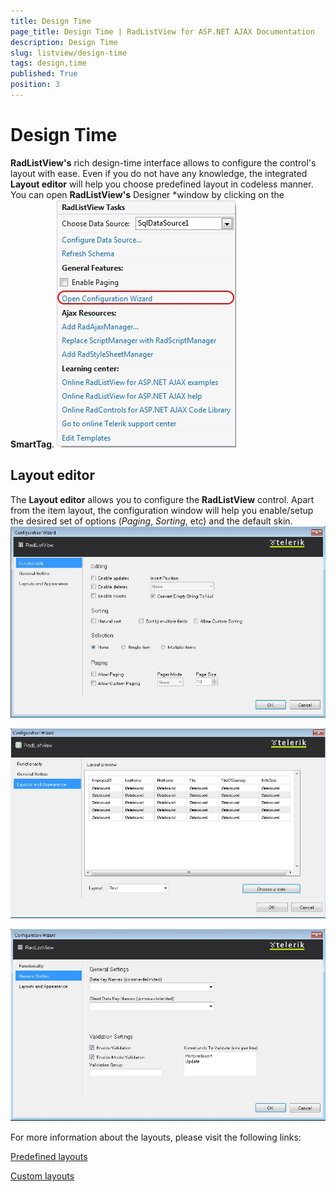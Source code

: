 ```yaml
---
title: Design Time
page_title: Design Time | RadListView for ASP.NET AJAX Documentation
description: Design Time
slug: listview/design-time
tags: design,time
published: True
position: 3
---
```


# Design Time



**RadListView's** rich design-time interface allows to configure the control's layout with ease. Even if you do not have any knowledge, the integrated **Layout editor** will help you choose predefined layout in codeless manner. You can open **RadListView's** Designer *window by clicking on the **SmartTag**.
![Open Layout Editor](images/listview_gettingstarted8.jpg)

## Layout editor

The **Layout editor** allows you to configure the **RadListView** control. Apart from the item layout, the configuration window will help you enable/setup the desired set of options (*Paging*, *Sorting*, etc) and the default skin.
![Functionality Window](images/listview_gettingstarted14.jpg)

![Layouts and Appearance](images/listview_gettingstarted11.jpg)

![listview gettingstarted 14 generalsettings](images/listview_gettingstarted14_generalsettings.jpg)

For more information about the layouts, please visit the following links:

[ Predefined layouts ](http://demos.telerik.com/aspnet-ajax/listview/examples/appearancestyling/predefinedlayouts/defaultcs.aspx)

[ Custom layouts ](http://demos.telerik.com/aspnet-ajax/listview/examples/appearancestyling/customlayouts/defaultcs.aspx)
